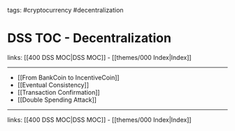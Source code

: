 tags: #cryptocurrency #decentralization

# DSS TOC - Decentralization

links: [[400 DSS MOC|DSS MOC]] - [[themes/000 Index|Index]]

---

- [[From BankCoin to IncentiveCoin]]
- [[Eventual Consistency]]
- [[Transaction Confirmation]]
- [[Double Spending Attack]]

---
links: [[400 DSS MOC|DSS MOC]] - [[themes/000 Index|Index]]